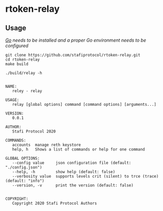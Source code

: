 # rtoken-relay

## Usage

*[Go](https://go.dev/doc/install) needs to be installed and a proper Go environment needs to be configured*

```base
git clone https://github.com/stafiprotocol/rtoken-relay.git
cd rtoken-relay
make build
```
```
./build/relay -h


NAME:
   reley - relay

USAGE:
   relay [global options] command [command options] [arguments...]

VERSION:
   0.0.1

AUTHOR:
   Stafi Protocol 2020

COMMANDS:
   accounts  manage reth keystore
   help, h   Shows a list of commands or help for one command

GLOBAL OPTIONS:
   --config value     json configuration file (default: "./config.json")
   --help, -h         show help (default: false)
   --verbosity value  supports levels crit (silent) to trce (trace) (default: "info")
   --version, -v      print the version (default: false)
   

COPYRIGHT:
   Copyright 2020 Stafi Protocol Authors
```
